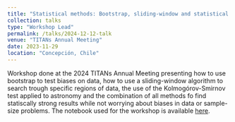 ```yaml
---
title: "Statistical methods: Bootstrap, sliding‑window and statistical tests"
collection: talks
type: "Workshop Lead"
permalink: /talks/2024-12-12-talk
venue: "TITANs Annual Meeting"
date: 2023-11-29
location: "Concepción, Chile"
---
```


Workshop done at the 2024 TITANs Annual Meeting presenting how to use bootstrap to test biases on data, how to use a sliding-window algorithm to search trough specific regions of data, the use of the Kolmogórov-Smirnov test applied to astronomy and the combination of all methods fo find statiscally strong results while not worrying about biases in data or sample-size problems. The notebook used for the workshop is available [here](https://joacoh.github.io/files/workshop_stats_JHY.zip).

